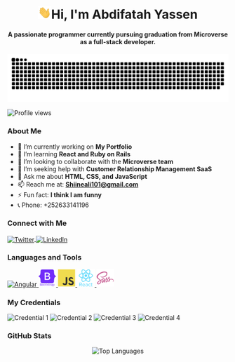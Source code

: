 <div align="center">
  <h1> <img width="30" src="https://github.com/1999AZZAR/1999AZZAR/blob/main/resources/img/waving.gif" alt="Waving Hand">Hi, I'm  Abdifatah Yassen</h1>
  <h4>A passionate programmer currently pursuing graduation from Microverse as a full-stack developer.</h4>
</div>

<div align="center">
  <a href="https://cluab.github.io/1999AZZAR/">
    <img src="https://raw.githubusercontent.com/platane/snk/output/github-contribution-grid-snake.svg" alt="snake" />
  </a>
</div>

<p align="left">
  <img src="https://komarev.com/ghpvc/?username=abdifatahyasin1&label=Profile%20views&color=0e75b6&style=flat" alt="Profile views" />
</p>

### About Me
- 🔭 I’m currently working on **My Portfolio**
- 🌱 I’m learning **React and Ruby on Rails**
- 👯 I’m looking to collaborate with the **Microverse team**
- 🤝 I’m seeking help with **Customer Relationship Management SaaS**
- 💬 Ask me about **HTML, CSS, and JavaScript**
- 📫 Reach me at: **Shiineali101@gmail.com**
- ⚡ Fun fact: **I think I am funny**
- 📞 Phone: +252633141196

### Connect with Me
<p align="left">
  <a href="https://twitter.com/cabdifataaxyy" target="_blank">
    <img align="center" src="https://raw.githubusercontent.com/rahuldkjain/github-profile-readme-generator/master/src/images/icons/Social/twitter.svg" alt="Twitter" height="30" width="40" />
  </a>
  <a href="https://www.linkedin.com/in/cabdifataax-yaasiin-69977019a/" target="_blank">
    <img align="center" src="https://raw.githubusercontent.com/rahuldkjain/github-profile-readme-generator/master/src/images/icons/Social/linked-in-alt.svg" alt="LinkedIn" height="30" width="40" />
  </a>
</p>

### Languages and Tools
<p align="left">
  <a href="https://angular.io" target="_blank" rel="noreferrer">
    <img src="https://angular.io/assets/images/logos/angular/angular.svg" alt="Angular" width="40" height="40"/>
  </a>
  <a href="https://getbootstrap.com" target="_blank" rel="noreferrer">
    <img src="https://raw.githubusercontent.com/devicons/devicon/master/icons/bootstrap/bootstrap-plain-wordmark.svg" alt="Bootstrap" width="40" height="40"/>
  </a>
  <a href="https://developer.mozilla.org/en-US/docs/Web/JavaScript" target="_blank" rel="noreferrer">
    <img src="https://raw.githubusercontent.com/devicons/devicon/master/icons/javascript/javascript-original.svg" alt="JavaScript" width="40" height="40"/>
  </a>
  <a href="https://reactjs.org/" target="_blank" rel="noreferrer">
    <img src="https://raw.githubusercontent.com/devicons/devicon/master/icons/react/react-original-wordmark.svg" alt="React" width="40" height="40"/>
  </a>
  <a href="https://sass-lang.com" target="_blank" rel="noreferrer">
    <img src="https://raw.githubusercontent.com/devicons/devicon/master/icons/sass/sass-original.svg" alt="Sass" width="40" height="40"/>
  </a>
</p>

### My Credentials
<div>
  <img src="https://user-images.githubusercontent.com/41564330/215272443-654d97a2-2546-405d-bb1b-abcaa590d5ef.png" width="100" alt="Credential 1" />
  <img src="https://user-images.githubusercontent.com/41564330/221399555-d5255600-83f0-406a-9289-d002f887f45a.png" width="100" alt="Credential 2"/>
  <img src="https://user-images.githubusercontent.com/41564330/221399378-f097b36e-dee7-400c-af53-e913a1fa4728.png" width="100" alt="Credential 3"/>
  <img src="https://user-images.githubusercontent.com/41564330/234513658-2380dcb5-9bf1-4c48-bf61-9ed0fd88be61.jpeg" width="100" alt="Credential 4"/>
</div>

### GitHub Stats
<p align="center">
  <img src="https://github-readme-stats.vercel.app/api/top-langs?username=abdifatahyasin1&show_icons=true&locale=en&layout=compact" alt="Top Languages" />
</p>
